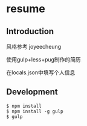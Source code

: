 # resume

## Introduction

风格参考 joyeecheung

使用gulp+less+pug制作的简历

在locals.json中填写个人信息

## Development

```
$ npm install
$ npm install -g gulp
$ gulp
```
